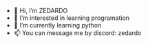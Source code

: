 - 👋 Hi, I’m ZEDARDO
- 👀 I’m interested in learning programation
- 🌱 I’m currently learning python
- 📫 You can message me by discord: zedardo


